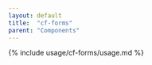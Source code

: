 ```yaml
---
layout: default
title:  "cf-forms"
parent: "Components"
---
```


{% include usage/cf-forms/usage.md %}
